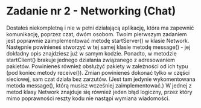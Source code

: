 # Zadanie nr 2 - Networking (Chat)
 Dostałeś niekompletną i nie w pełni działającą aplikację, która ma zapewnić komunikację, poprzez czat, dwóm osobom. Twoim pierwszym zadaniem jest poprawnie zaimplementować metodę startServer() w klasie Network. Następnie powinieneś stworzyć w tej samej klasie metodę message() - jej dokładny opis znajdziesz już w samym kodzie. Ponadto, w metodzie startClient() brakuje jednego działania związanego z adresowaniem pakietów. Powinieneś również obsłużyć pakiety w zależności od ich typu (pod koniec metody receive()). Zmian powinieneś dokonać tylko w części sieciowej, sam czat działa bez zarzutów. (Jest tam jedynie wykomentowana metoda message(), którą musisz wcześniej zaimplementować.) W jednej z metod klasy Network znajduje się również jeden błąd logiczny, przez który mimo poprawności reszty kodu nie nastąpi wymiana wiadomości. 

